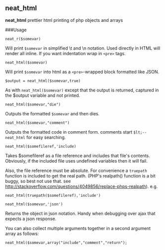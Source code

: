 neat_html
--------

**neat_html** prettier html printing of php objects and arrays

###Usage

    neat_r($somevar)

Will print <code>$somevar</code> in simplified \t and \n notation. Used directly in HTML will render all inline. If you want indentation wrap in <code>&lt;pre&gt;</code> tags.

    neat_html($somevar)

Will print <code>$somevar</code> into html as a <code>&lt;pre&gt;</code>-wrapped block formatted like JSON.

    $output = neat_html($somevar,true)

As with <code>neat_html($somevar)</code> except that the output is returned, captured in the $output variable and not printed.

    neat_html($somevar,"die")

Outputs the formatted <code>$somevar</code> and then dies.

    neat_html($somevar,"comment")

Outputs the formatted code in comment form. comments start <code>$lt;--neat_html</code> for easy searching.

    neat_html($somefileref,'include)

Takes $somefileref as a file reference and includes that file's contents. Obviously, if the included file uses undefined variables then it will fail.

Also, the file reference must be absolute. For convenience a `truepath` function is included to get the real path. (PHP's realpath() function is a bit buggy, so best not use that. see http://stackoverflow.com/questions/4049856/replace-phps-realpath). e.g.

    neat_html(truepath($somefileref),'include')

    neat_html($somevar,'json')

Returns the object in json notation. Handy when debugging over ajax that expects a json response.

You can also collect multiple arguments together in a second argument array as follows:

    neat_html($somevar,array("include","comment","return");
